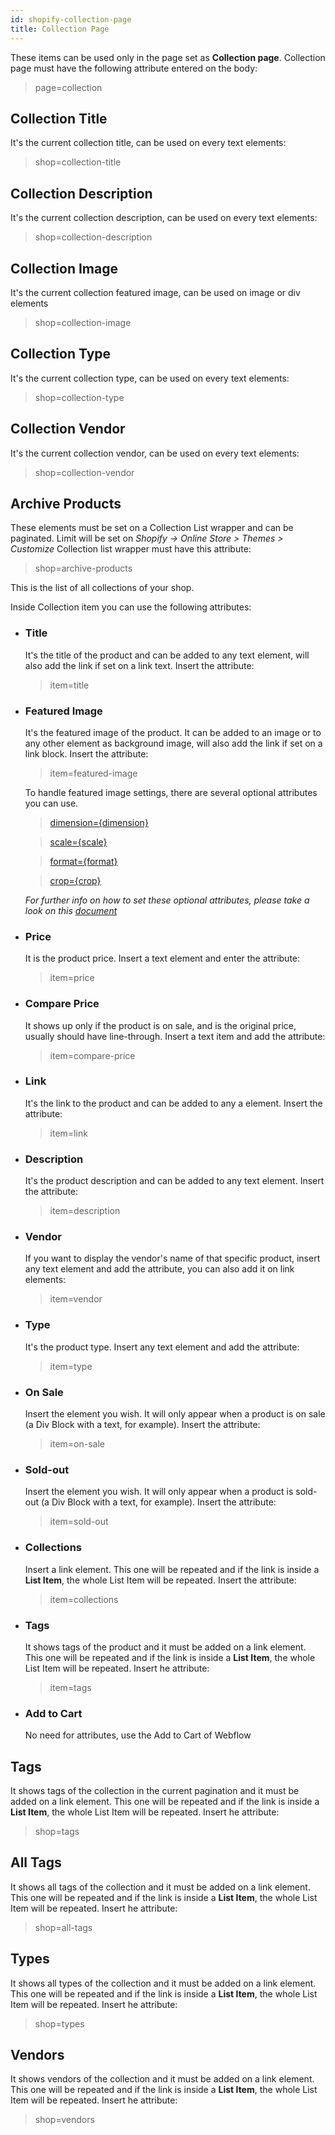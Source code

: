 ```yaml
---
id: shopify-collection-page
title: Collection Page
---
```


These items can be used only in the page set as **Collection page**.
Collection page must have the following attribute entered on the body:

> page=collection

## Collection Title

It's the current collection title, can be used on every text elements:

> shop=collection-title

## Collection Description

It's the current collection description, can be used on every text elements:

> shop=collection-description

## Collection Image

It's the current collection featured image, can be used on image or div elements

> shop=collection-image

## Collection Type

It's the current collection type, can be used on every text elements:

> shop=collection-type

## Collection Vendor

It's the current collection vendor, can be used on every text elements:

> shop=collection-vendor

## Archive Products

These elements must be set on a Collection List wrapper and can be paginated. Limit will be set on *Shopify -> Online Store > Themes > Customize* Collection list wrapper must have this attribute:

> shop=archive-products

This is the list of all collections of your shop.

Inside Collection item you can use the following attributes:

- ### Title
   It's the title of the product and can be added to any text element, will also add the link if set on a link text.
   Insert the attribute:

   > item=title

- ### Featured Image
   It's the featured image of the product. It can be added to an image or to any other element as background image, will also add the link if set on a link block.
   Insert the attribute:

   > item=featured-image

   To handle featured image settings, there are several optional attributes you can use.

   > [dimension={dimension}](shopify-optional-filters#dimension)

   > [scale={scale}](shopify-optional-filters#scale)

   > [format={format}](shopify-optional-filters#format)

   > [crop={crop}](shopify-optional-filters#crop)

   *For further info on how to set these optional attributes, please take a look on this [document](shopify-optional-filters)*

- ### Price
   It is the product price. Insert a text element and enter the attribute:

   > item=price

- ### Compare Price
   It shows up only if the product is on sale, and is the original price, usually should have line-through. Insert a text item and add the attribute:

   > item=compare-price

- ### Link
   It's the link to the product and can be added to any a element. Insert the attribute:

   > item=link

- ### Description
   It's the product description and can be added to any text element.
   Insert the attribute:

   > item=description

- ### Vendor
   If you want to display the vendor's name of that specific product, insert any text element and add the attribute, you can also add it on link elements:

   > item=vendor

- ### Type
   It's the product type. Insert any text element and add the attribute:

   > item=type

- ### On Sale
   Insert the element you wish. It will only appear when a product is on sale (a Div Block with a text, for example). Insert the attribute:

   > item=on-sale

- ### Sold-out
   Insert the element you wish. It will only appear when a product is sold-out (a Div Block with a text, for example). Insert the attribute:

   > item=sold-out

- ### Collections
   Insert a link element. This one will be repeated and if the link is inside a **List Item**, the whole List Item will be repeated. Insert the attribute:

   >item=collections

- ### Tags
   It shows tags of the product and it must be added on a link element. This one will be repeated and if the link is inside a **List Item**, the whole List Item will be repeated.
   Insert he attribute:

   >item=tags

- ### Add to Cart
   No need for attributes, use the Add to Cart of Webflow



## Tags
   It shows tags of the collection in the current pagination and it must be added on a link element. This one will be repeated and if the link is inside a **List Item**, the whole List Item will be repeated.
   Insert he attribute:

   >shop=tags

## All Tags
   It shows all tags of the collection and it must be added on a link element. This one will be repeated and if the link is inside a **List Item**, the whole List Item will be repeated.
   Insert he attribute:

   >shop=all-tags

## Types
   It shows all types of the collection and it must be added on a link element. This one will be repeated and if the link is inside a **List Item**, the whole List Item will be repeated.
   Insert he attribute:

   >shop=types

## Vendors
   It shows vendors of the collection and it must be added on a link element. This one will be repeated and if the link is inside a **List Item**, the whole List Item will be repeated.
   Insert he attribute:

   >shop=vendors